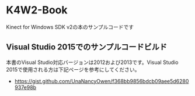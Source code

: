 # K4W2-Book
Kinect for Windows SDK v2の本のサンプルコードです

## Visual Studio 2015でのサンプルコードビルド

本書のVisual Studio対応バージョンは2012および2013です。Visual Studio 2015で使用される方は下記ページを参考にしてください。

 * https://gist.github.com/UnaNancyOwen/f368bb9856bdcb09aee5d6280937e98b
